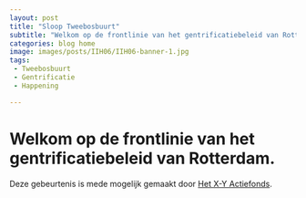 ```yaml
---
layout: post
title: "Sloop Tweebosbuurt"
subtitle: "Welkom op de frontlinie van het gentrificatiebeleid van Rotterdam."
categories: blog home
image: images/posts/IIH06/IIH06-banner-1.jpg
tags: 
 - Tweebosbuurt
 - Gentrificatie
 - Happening

---
```

# Welkom op de frontlinie van het gentrificatiebeleid van Rotterdam.

Deze gebeurtenis is mede mogelijk gemaakt door [Het X-Y Actiefonds](https://hetactiefonds.nl/en/homepage/).